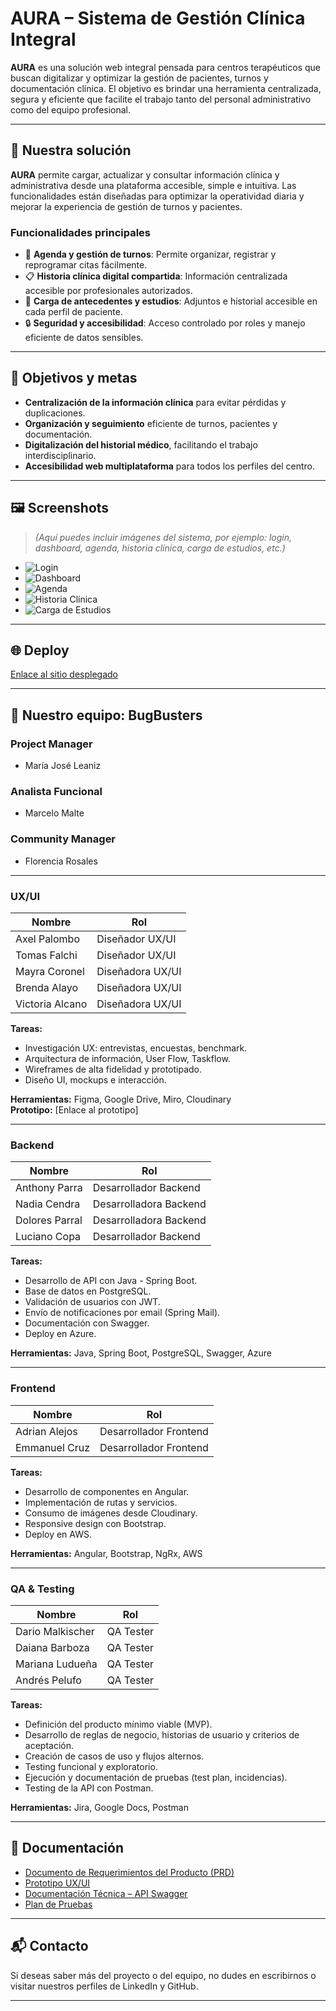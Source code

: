 # AURA – Sistema de Gestión Clínica Integral

**AURA** es una solución web integral pensada para centros terapéuticos que buscan digitalizar y optimizar la gestión de pacientes, turnos y documentación clínica. El objetivo es brindar una herramienta centralizada, segura y eficiente que facilite el trabajo tanto del personal administrativo como del equipo profesional.

---

## 🚀 Nuestra solución

**AURA** permite cargar, actualizar y consultar información clínica y administrativa desde una plataforma accesible, simple e intuitiva. Las funcionalidades están diseñadas para optimizar la operatividad diaria y mejorar la experiencia de gestión de turnos y pacientes.

### Funcionalidades principales

- 📅 **Agenda y gestión de turnos**: Permite organizar, registrar y reprogramar citas fácilmente.
- 📋 **Historia clínica digital compartida**: Información centralizada accesible por profesionales autorizados.
- 🧾 **Carga de antecedentes y estudios**: Adjuntos e historial accesible en cada perfil de paciente.
- 🔒 **Seguridad y accesibilidad**: Acceso controlado por roles y manejo eficiente de datos sensibles.

---

## 🎯 Objetivos y metas

- **Centralización de la información clínica** para evitar pérdidas y duplicaciones.
- **Organización y seguimiento** eficiente de turnos, pacientes y documentación.
- **Digitalización del historial médico**, facilitando el trabajo interdisciplinario.
- **Accesibilidad web multiplataforma** para todos los perfiles del centro.

---

## 🖼️ Screenshots

> *(Aquí puedes incluir imágenes del sistema, por ejemplo: login, dashboard, agenda, historia clínica, carga de estudios, etc.)*

- ![Login](ruta-a-imagen)
- ![Dashboard](ruta-a-imagen)
- ![Agenda](ruta-a-imagen)
- ![Historia Clínica](ruta-a-imagen)
- ![Carga de Estudios](ruta-a-imagen)

---

## 🌐 Deploy

[Enlace al sitio desplegado](https://ejemplo-deploy.com)

---

## 👥 Nuestro equipo: **BugBusters**

### Project Manager
- María José Leaniz

### Analista Funcional
- Marcelo Malte

### Community Manager
- Florencia Rosales

---

### UX/UI

| Nombre               | Rol               |
|----------------------|--------------------|
| Axel Palombo         | Diseñador UX/UI    |
| Tomas Falchi         | Diseñador UX/UI    |
| Mayra Coronel        | Diseñadora UX/UI   |
| Brenda Alayo         | Diseñadora UX/UI   |
| Victoria Alcano      | Diseñadora UX/UI   |

**Tareas:**

- Investigación UX: entrevistas, encuestas, benchmark.
- Arquitectura de información, User Flow, Taskflow.
- Wireframes de alta fidelidad y prototipado.
- Diseño UI, mockups e interacción.

**Herramientas:** Figma, Google Drive, Miro, Cloudinary  
**Prototipo:** [Enlace al prototipo]

---

### Backend

| Nombre               | Rol                  |
|----------------------|-----------------------|
| Anthony Parra        | Desarrollador Backend |
| Nadia Cendra         | Desarrolladora Backend|
| Dolores Parral       | Desarrolladora Backend|
| Luciano Copa         | Desarrollador Backend |

**Tareas:**

- Desarrollo de API con Java - Spring Boot.
- Base de datos en PostgreSQL.
- Validación de usuarios con JWT.
- Envío de notificaciones por email (Spring Mail).
- Documentación con Swagger.
- Deploy en Azure.

**Herramientas:** Java, Spring Boot, PostgreSQL, Swagger, Azure

---

### Frontend

| Nombre               | Rol                  |
|----------------------|-----------------------|
| Adrian Alejos        | Desarrollador Frontend|
| Emmanuel Cruz        | Desarrollador Frontend|

**Tareas:**

- Desarrollo de componentes en Angular.
- Implementación de rutas y servicios.
- Consumo de imágenes desde Cloudinary.
- Responsive design con Bootstrap.
- Deploy en AWS.

**Herramientas:** Angular, Bootstrap, NgRx, AWS

---

### QA & Testing

| Nombre               | Rol          |
|----------------------|---------------|
| Dario Malkischer     | QA Tester     |
| Daiana Barboza       | QA Tester     |
| Mariana Ludueña      | QA Tester     |
| Andrés Pelufo        | QA Tester     |

**Tareas:**

- Definición del producto mínimo viable (MVP).
- Desarrollo de reglas de negocio, historias de usuario y criterios de aceptación.
- Creación de casos de uso y flujos alternos.
- Testing funcional y exploratorio.
- Ejecución y documentación de pruebas (test plan, incidencias).
- Testing de la API con Postman.

**Herramientas:** Jira, Google Docs, Postman

---

## 📄 Documentación

- [Documento de Requerimientos del Producto (PRD)](https://docs.google.com/document/d/1YFGfyz-5oPJKcNYgA68cQXGOBn9bpH7P/edit#heading=h.j44bz483i10e)
- [Prototipo UX/UI](#)
- [Documentación Técnica – API Swagger](#)
- [Plan de Pruebas](#)

---

## 📬 Contacto

Si deseas saber más del proyecto o del equipo, no dudes en escribirnos o visitar nuestros perfiles de LinkedIn y GitHub.

---



